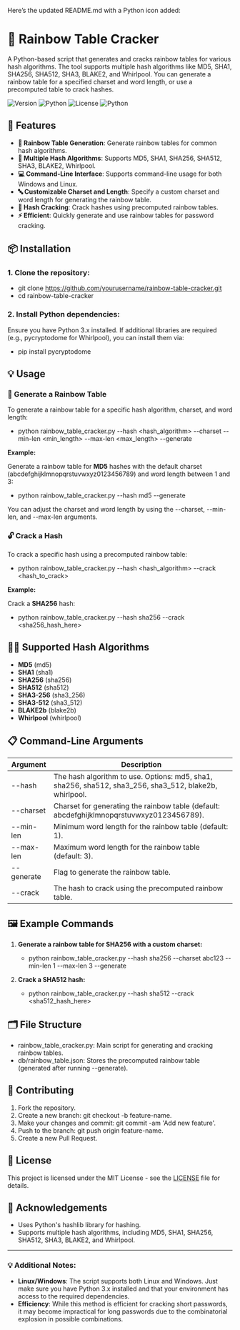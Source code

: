 Here’s the updated README.md with a Python icon added:


# 🌈 Rainbow Table Cracker

A Python-based script that generates and cracks rainbow tables for various hash algorithms. The tool supports multiple hash algorithms like MD5, SHA1, SHA256, SHA512, SHA3, BLAKE2, and Whirlpool. You can generate a rainbow table for a specified charset and word length, or use a precomputed table to crack hashes.

![Version](https://img.shields.io/badge/version-1.0-blue.svg) ![Python](https://img.shields.io/badge/python-3.x-brightgreen.svg) ![License](https://img.shields.io/badge/license-MIT-yellow.svg) ![Python](https://img.shields.io/badge/python-%F0%9F%92%BB-306998.svg)

## 🚀 Features

- **🔑 Rainbow Table Generation**: Generate rainbow tables for common hash algorithms.
- **🔐 Multiple Hash Algorithms**: Supports MD5, SHA1, SHA256, SHA512, SHA3, BLAKE2, Whirlpool.
- **💻 Command-Line Interface**: Supports command-line usage for both Windows and Linux.
- **🔤 Customizable Charset and Length**: Specify a custom charset and word length for generating the rainbow table.
- **🧩 Hash Cracking**: Crack hashes using precomputed rainbow tables.
- **⚡ Efficient**: Quickly generate and use rainbow tables for password cracking.

## 📦 Installation

### 1. Clone the repository:


- git clone https://github.com/yourusername/rainbow-table-cracker.git
- cd rainbow-table-cracker


### 2. Install Python dependencies:
Ensure you have Python 3.x installed.
If additional libraries are required (e.g., pycryptodome for Whirlpool), you can install them via:


- pip install pycryptodome


## 💡 Usage

### 🧩 Generate a Rainbow Table

To generate a rainbow table for a specific hash algorithm, charset, and word length:


- python rainbow_table_cracker.py --hash <hash_algorithm> --charset <charset> --min-len <min_length> --max-len <max_length> --generate


**Example:**

Generate a rainbow table for **MD5** hashes with the default charset (abcdefghijklmnopqrstuvwxyz0123456789) and word length between 1 and 3:


- python rainbow_table_cracker.py --hash md5 --generate


You can adjust the charset and word length by using the --charset, --min-len, and --max-len arguments.

### 🔓 Crack a Hash

To crack a specific hash using a precomputed rainbow table:


- python rainbow_table_cracker.py --hash <hash_algorithm> --crack <hash_to_crack>


**Example:**

Crack a **SHA256** hash:


- python rainbow_table_cracker.py --hash sha256 --crack <sha256_hash_here>


## 🧑‍💻 Supported Hash Algorithms

- **MD5** (md5)
- **SHA1** (sha1)
- **SHA256** (sha256)
- **SHA512** (sha512)
- **SHA3-256** (sha3_256)
- **SHA3-512** (sha3_512)
- **BLAKE2b** (blake2b)
- **Whirlpool** (whirlpool)

## 📋 Command-Line Arguments

| Argument           | Description                                                                                  |
|--------------------|----------------------------------------------------------------------------------------------|
| --hash           | The hash algorithm to use. Options: md5, sha1, sha256, sha512, sha3_256, sha3_512, blake2b, whirlpool. |
| --charset        | Charset for generating the rainbow table (default: abcdefghijklmnopqrstuvwxyz0123456789).    |
| --min-len        | Minimum word length for the rainbow table (default: 1).                                      |
| --max-len        | Maximum word length for the rainbow table (default: 3).                                      |
| --generate       | Flag to generate the rainbow table.                                                         |
| --crack          | The hash to crack using the precomputed rainbow table.                                       |

## 🖼️ Example Commands

1. **Generate a rainbow table for SHA256 with a custom charset:**

   
   - python rainbow_table_cracker.py --hash sha256 --charset abc123 --min-len 1 --max-len 3 --generate
   

2. **Crack a SHA512 hash:**

   
   - python rainbow_table_cracker.py --hash sha512 --crack <sha512_hash_here>
   

## 🗂️ File Structure

- rainbow_table_cracker.py: Main script for generating and cracking rainbow tables.
- db/rainbow_table.json: Stores the precomputed rainbow table (generated after running --generate).
  
## 🤝 Contributing

1. Fork the repository.
2. Create a new branch: git checkout -b feature-name.
3. Make your changes and commit: git commit -am 'Add new feature'.
4. Push to the branch: git push origin feature-name.
5. Create a new Pull Request.

## 📝 License

This project is licensed under the MIT License - see the [LICENSE](LICENSE) file for details.

## 🙏 Acknowledgements

- Uses Python's hashlib library for hashing.
- Supports multiple hash algorithms, including MD5, SHA1, SHA256, SHA512, SHA3, BLAKE2, and Whirlpool.

---

### 💡 Additional Notes:

- **Linux/Windows**: The script supports both Linux and Windows. Just make sure you have Python 3.x installed and that your environment has access to the required dependencies.
- **Efficiency**: While this method is efficient for cracking short passwords, it may become impractical for long passwords due to the combinatorial explosion in possible combinations.
